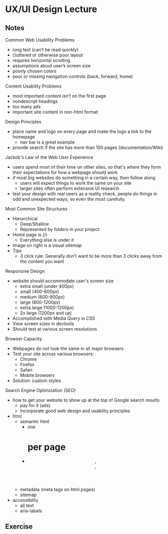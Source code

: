 # UX/UI Design Lecture

## Notes
Common Web Usability Problems

- long text (can’t be read quickly)
- cluttered or otherwise poor layout
- requires horizontal scrolling
- assumptions about user’s screen size
- poorly chosen colors
- poor or missing navigation controls (back, forward, home)

Content Usability Problems

- most important content isn’t on the first page
- nondescript headings
- too many ads
- important site content in non-html format

Design Principles
- place name and logo on every page and make the logo a link to the homepage
    - nav bar is a great example
- provide search if the site has more than 100 pages (documentation/Wiki)

Jackob's Law of the Web User Experience
- users spend most of their time on other sites, so that's where they form their expectations for how a webpage should work
- if most big websites do something in a certain way, then follow along
    - users will expect things to work the same on your site
    - larger sites often perform extensive UI research
- test your design with real users as a reality check, people do things in odd and unexpected ways, so even the most carefully.

Most Common Site Structures
- Hierarchical
    - Deep/Shallow
    - Represented by folders in your project
- Home page is (/)
    - Everything else is under it
- Image on right is a visual sitemap
- Tips
    - 3 click rule: Generally don’t want to be more than 3 clicks away from the content you want

Responsive Design
- website should accommodate user's screen size
    - extra small (under 400px)
    - small (400-600px)
    - medium (600-800px)
    - large (800-1200px)
    - extra large (1000-1200px)
    - 2x large (1200px and up)
- Accomplished with Media Query in CSS
- View screen sizes in devtools
- Should test at various screen resolutions

Browser Capacity
- Webpages do not look the same in all major browsers
- Test your site across various browsers:
    - Chrome
    - Firefox
    - Safari
    - Mobile browsers
- Solution: custom styles

Search Engine Optimization (SEO)
- how to get your website to show up at the top of Google search results
    - pay for it (ads)
    - incorporate good web design and usability principles
- html
    - semantic html
        - one <h1> per page
        - <header>, <main>, <footer>
    - metadata (meta tags on html pages)
    - sitemap
- accessibility 
    - all text
    - aria-labels

## Exercise